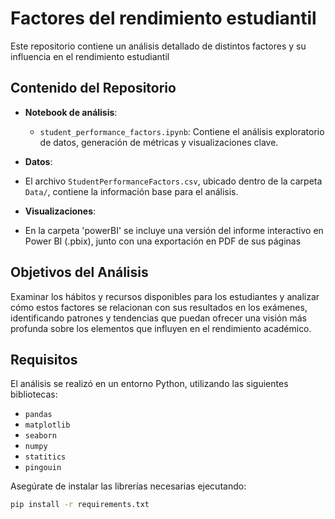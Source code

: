 # Factores del rendimiento estudiantil

Este repositorio contiene un análisis detallado de distintos factores y su influencia en el rendimiento estudiantil

## Contenido del Repositorio

- **Notebook de análisis**: 
  - `student_performance_factors.ipynb`: Contiene el análisis exploratorio de datos, generación de métricas y visualizaciones clave.

- **Datos**:
 - El archivo `StudentPerformanceFactors.csv`, ubicado dentro de la carpeta `Data/`, contiene la información base para el análisis.

- **Visualizaciones**:
 - En la carpeta 'powerBI' se incluye una versión del informe interactivo en Power BI (.pbix), junto con una exportación en PDF de sus páginas 

## Objetivos del Análisis

Examinar los hábitos y recursos disponibles para los estudiantes y analizar cómo estos factores se relacionan con sus resultados en los exámenes, identificando patrones y tendencias que puedan ofrecer una visión más profunda sobre los elementos que influyen en el rendimiento académico.

## Requisitos

El análisis se realizó en un entorno Python, utilizando las siguientes bibliotecas:
- `pandas`
- `matplotlib`
- `seaborn`
- `numpy`
- `statitics`
- `pingouin`


Asegúrate de instalar las librerías necesarias ejecutando:

```bash
pip install -r requirements.txt
